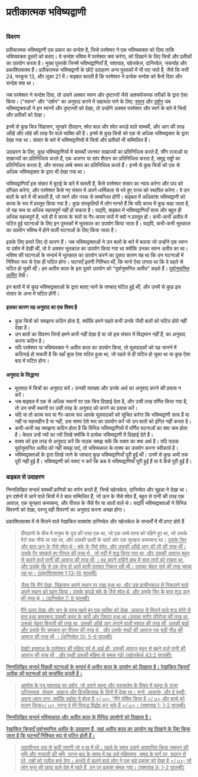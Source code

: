 # प्रतीकात्मक भविष्यद्वाणी

 #

### विवरण

प्रतीकात्मक भविष्यद्वाणी एक प्रकार का सन्देश है, जिसे परमेश्वर ने एक भविष्यवक्ता को दिया ताकि भविष्यवक्ता दूसरों को बताए। ये सन्देश भविष्य में परमेश्वर क्या करेगा, को दिखाने के लिए चित्रों और प्रतीकों का उपयोग करता है। मुख्य पुस्तकें जिनमें भविष्यद्वाणियाँ हैं, यशायाह, यहेजकेल, दानिय्येल, जकर्याह और प्रकाशितवाक्य हैं। प्रतीकात्मक भविष्यद्वाणी के छोटे उदाहरण अन्य पुस्तकों में भी पाए जाते हैं, जैसे कि मत्ती 24, मरकुस 13, और लूका 21 में। बाइबल बताती है कि परमेश्वर ने प्रत्येक सन्देश को कैसे दिया और सन्देश क्या था।

जब परमेश्वर ने सन्देश दिया, तो उसने अक्सर स्वप्न और दृष्टान्तों जैसे आश्चर्यजनक तरीकों के द्वारा ऐसा किया। ("स्वप्न" और "दर्शन" का अनुवाद करने में सहायता पाने के लिए: [स्वप्न](rc://hi/tw/dict/bible/other/dream) और [दर्शन](rc://hi/tw/dict/bible/other/vision) जब भविष्यद्वक्ताओं ने इन स्वप्नों और दृष्टान्तों को देखा, तो उन्होंने अक्सर परमेश्वर और स्वर्ग के बारे में चित्रों और प्रतीकों को देखा।

इनमें से कुछ चित्र सिंहासन, सुनहरे दीपदान, श्वेत बाल और श्वेत कपड़े वाले सामर्थी, और आग की तरह आँखें और लोहे की तरह पैर वाले व्यक्ति की हैं। इनमें से कुछ चित्रों को एक से अधिक भविष्यद्वक्ता के द्वारा देखा गया था। संसार के बारे में भविष्यद्वाणियों में चित्रों और प्रतीकों भी सम्मिलित हैं।

उदाहरण के लिए, कुछ भविष्यद्वाणियों में सामर्थी जानवर साम्राज्यों का प्रतिनिधित्व करते हैं, सींग राजाओं या साम्राज्यों का प्रतिनिधित्व करते हैं, एक अजगर या सांप शैतान का प्रतिनिधित्व करता है, समुद्र राष्ट्रों का प्रतिनिधित्व करता है, और सप्ताह लम्बे समय का प्रतिनिधित्व करते हैं। इनमें से कुछ चित्रों को एक से अधिक भविष्यद्वक्ता के द्वारा भी देखा गया था।

भविष्यद्वाणियाँ इस संसार में बुराई के बारे में बताती हैं, कैसे परमेश्वर संसार का न्याय करेगा और पाप को दण्डित करेगा, और परमेश्वर कैसे नए संसार में अपने धार्मिकता से भरे हुए राज्य को स्थापित करेगा। वे उन बातों के बारे में भी बताती हैं, जो स्वर्ग और नरक से सम्बन्धित होंगी। बाइबल में अधिकांश भविष्यद्वाणी को काव्य के रूप में प्रस्तुत किया गया है। कुछ संस्कृतियों में लोग मानते हैं कि यदि काव्य में कुछ कहा जाता है, तो यह सच या अधिक महत्वपूर्ण नहीं हो सकता है। यद्यपि, बाइबल में भविष्यद्वाणियाँ सत्य और बहुत ही अधिक महत्वपूर्ण हैं, भले ही वे काव्य के रूपों या गैर-काव्य रूपों में क्यों न प्रस्तुत हों। कभी-कभी अतीत में घटित हुई घटनाओं के लिए इन पुस्तकों में भूतकाल का उपयोग किया जाता है। यद्यपि, कभी-कभी भूतकाल का उपयोग भविष्य में होने वाली घटनाओं के लिए किया जाता है।

इसके लिए हमारे लिए दो कारण हैं। जब भविष्यद्वक्ताओं ने उन बातों के बारे में बताया जो उन्होंने एक स्वप्न या दर्शम में देखी थीं, तो वे अक्सर भूतकाल का उपयोग किया गया था क्योंकि उनका स्वप्न अतीत का था। भविष्य की घटनाओं के सन्दर्भ में भूतकाल का उपयोग करने का दूसरा कारण यह था कि उन घटनाओं में निश्चित रूप से ऐसा ही घटित होगा। घटनाएँ इतनी निश्चित थीं, कि मानो ऐसा लगता था कि वे पहले से घटित हो चुकी थीं। हम अतीत काल के इस दूसरे उपयोग को "पूर्वानुमानित अतीत" कहते हैं। [पूर्वानुमानित अतीत](rc://hi/tw/dict/bible/other/vision) देखें।

इन बातों में से कुछ भविष्यद्वक्ताओं के द्वारा बताए जाने के पश्चात् घटित हुई थीं, और उनमें से कुछ इस संसार के अन्त में घटित होंगी।


#### इसका कारण यह अनुवाद का एक विषय है

* कुछ चित्रों को समझना कठिन होता है, क्योंकि हमने पहले कभी उनके जैसी बातों को घटित होते नहीं देखा है।
* उन बातों का विवरण जिन्हें हमने कभी नहीं देखा है या जो इस संसार में विद्यमान नहीं हैं, का अनुवाद करना कठिन है।
* यदि परमेश्वर या भविष्यवक्ता ने अतीत काल का उपयोग किया, तो मूलपाठकों को यह जानने में कठिनाई हो सकती है कि वहाँ कुछ ऐसा घटित हुआ था, जो पहले से ही घटित हो चुका था या कुछ ऐसा बाद में घटित होगा।

#### अनुवाद के सिद्धान्त

* मूलपाठ में चित्रों का अनुवाद करें। उनकी व्याख्या और उनके अर्थ का अनुवाद करने की प्रयास न करें।
* जब बाइबल में एक से अधिक स्थानों पर एक चित्र दिखाई देता है, और उसी तरह वर्णित किया गया है, तो उन सभी स्थानों पर उसी तरह के अनुवाद को करने का प्रयास करें।
* यदि या तो काव्य रूप या गैर-काव्य रूप आपके मूलपाठकों को सूचित करेगा कि भविष्यद्वाणी सत्य हैं या नहीं या महत्वहीन है या नहीं, उस समय ऐसे रूप का उपयोग करें जो उन बातों को इंगित नहीं करता है।
* कभी-कभी यह समझना कठिन होता है कि विभिन्न भविष्यद्वाणियों में वर्णित घटनाओं का क्या क्रम होता है। केवल उन्हें ज्यों का त्यों लिखें क्योंकि वे प्रत्येक भविष्यद्वाणी में दिखाई देते हैं।
* वाक्य को इस तरह से अनुवाद करें कि पाठक समझ सकें कि वक्ता का क्या अर्थ है। यदि पाठक पूर्वानुमानित अतीत को नहीं समझ पाएं, तो भविष्यकाल के वाक्य का उपयोग करना स्वीकार्य है।
* भविष्यद्वक्ताओं के द्वारा लिखे जाने के पश्चात् कुछ भविष्यद्वाणियाँ पूरी हुईं थीं। उनमें से कुछ अभी तक पूरी नहीं हुई हैं। भविष्यद्वाणी को स्पष्ट न करें कि कब ये भविष्यद्वाणियाँ पूरी हुईं हैं या वे कैसे पूरी हुईं हैं।

### बाइबल से उदाहरण

निम्नलिखित सन्दर्भ सामर्थी प्राणियों का वर्णन करते हैं, जिन्हें यहेजकेल, दानिय्येल और यूहन्ना ने देखा था। इन दर्शनों में आने वाले चित्रों में वे बाल सम्मिलित हैं, जो ऊन के जैसे श्वेत हैं, बहुत से पानी की तरह एक आवाज़, एक सुनहरा कमरबन्द, और पीत्तल के जैसे पैर या लातों वाले थे। यद्यपि भविष्यद्वक्ताओं ने विभिन्न विवरणों को देखा, परन्तु वही विवरणों का अनुवाद करना अच्छा होगा।

प्रकाशितवाक्य में से मिलने वाले रेखांकित वाक्यांश दानिय्येल और यहेजकेल के सन्दर्भों में भी प्रगट होते हैं

<blockquote> दीपदानों के बीच में मनुष्य के पुत्र की तरह एक था, जो एक लम्बे वस्त्र को पहिने हुए था, जो उसके पैरों तक नीचे जा रहा था, और उसकी छाती के चारों ओर एक सुनहरा कमरबन्द था। <u> उसके सिर और बाल ऊन के जैसे श्वेत थे </ u> - बर्फ के जैसे श्वेत, और उसकी आँखें आग की लौ की तरह थीं। <u> उसके पैर चमकते हुए पीत्तल की तरह थे </ u>, जो भट्टी में शुद्ध किया गया था, और <u> उसकी आवाज बहुत से चलने वाले पानी की आवाज की तरह थी </ u>। वह अपने दाहिने हाथ में सात तारों को रखता था, और उसके मुँह से एक तेज दो धारों वाली तलवार निकल रही थी। उसका चेहरा सूर्य की तरह चमक रहा था। (प्रकाशितवाक्य 1:13-16 यूएलबी) </blockquote>

> जैसा कि मैंने देखा,
> सिंहासन  अपने स्थान पर रखा हुआ था,
> और उस प्राचीनकाल से निकलने वाले अपने स्थान को ग्रहण किया।
> उसके कपड़े बर्फ के जैसे श्वेत थे,
> और <u> उसके सिर के बाल शुद्ध ऊन की तरह थे </u>। (दानिय्येल 7: 9 यूएलबी)

<blockquote> मैंने ऊपर देखा और सन के वस्त्र पहने हुए एक व्यक्ति को देखा, ऊफाज़ से मिलने वाले शुद्ध सोने से बना हुआ कमरबन्द उसकी कमर के चारों ओर लिपटा हुआ था।उसका शरीर फीरोजा की तरह था, उसका चेहरा बिजली की तरह था, उसकी आँखें आग लगाने वाली मशाल की तरह थीं, उसकी बाहों और <u> उसके पैर चमकाए हुए पीत्तल की तरह थे </ u>, और उसके शब्दों की आवाज एक बड़ी भीड़ की आवाज़ की तरह थी । (दानिय्येल 10: 5-6 यूएलबी) </blockquote>

> देखो! इस्राएल के परमेश्वर की महिमा पूर्व से आई थी; <u> उसकी आवाज बहुत से बहने वाले पानी की आवाज की तरह थी </u>, और पृथ्वी उसकी महिमा से चमक गई! (यहेजकेल 43:2 यूएलबी)

निम्नलिखित सन्दर्भ पिछली घटनाओं के सन्दर्भ में अतीत काल के उपयोग को दिखाता है। रेखांकित क्रियाएँ अतीक की घटनाओं को सन्दर्भित करती हैं।

> आमोस के पुत्र यशायाह का दर्शन, जो उसने यहूदा और यरूशलेम के विषय में यहूदा के राजा उज्जिय्याह, योथाम, आहाज और हिजकिय्याह के दिनों में <u> देखा </u> था।
> सुनो, आकाश, और हे पृथ्वी, अपना ध्यान लगा; क्योंकि यहोवा ने <u> बोला है </ u>:
> "मैंने <u> पोषित किया है </ u> और बच्चे को<u> पालन किया</ u>, परन्तु वे मेरे विरूद्ध<u> विद्रोह कर चुके हैं </ u>। (यशायाह 1: 1-2 यूएलबी)

निम्नलिखित सन्दर्भ भविष्यकाल और अतीत काल के विभिन्न उपयोगों को दिखाता है।

रेखांकित क्रियाएँ पूर्वानुमानित अतीत के उदाहरण हैं, जहां अतीत काल का उपयोग यह दिखाने के लिए किया जाता है कि घटनाएँ निश्चित रूप से घटित होती हैं।

> उदासीनता उस से चली जाएगी जो दु:ख में थी।
> पहले के समय उसने अपमानित किया
> जबुलून की भूमि और नप्ताली की भूमि,
> परन्तु बाद के समय में वह उसे महिमामय, समुद्र के मार्ग पर, यदरन से परे, राष्ट्रों को गलील बना देगा।
> अन्धेरे में चलने वाले लोग <u> ने एक बड़े प्रकाश को देखा है </ u>;
> जो लोग मृत्यु की छाया वाले देश में रहते हैं, उन पर प्रकाश <u> चमक गया</u>। (यशायाह 9: 1-2 यूएलबी)
